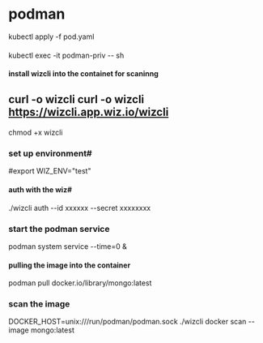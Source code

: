 # podman
kubectl apply -f pod.yaml
####
kubectl exec -it podman-priv -- sh
#### install wizcli into the containet for scaninng

curl -o wizcli curl -o wizcli https://wizcli.app.wiz.io/wizcli
---
####
chmod +x wizcli
### set up environment#
#export WIZ_ENV="test"
#### auth with the wiz#
./wizcli auth --id xxxxxx --secret xxxxxxxx
### start the podman service 
podman system service --time=0 & 
#### pulling the image into the container
podman pull docker.io/library/mongo:latest
### scan the image
DOCKER_HOST=unix:///run/podman/podman.sock  ./wizcli docker scan --image mongo:latest

